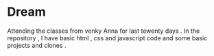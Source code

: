 # Dream

Attending the classes from venky Anna for last tewenty days .
In the repository , I have basic html , css and javascript code and some basic projects and clones . 
